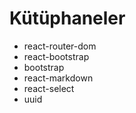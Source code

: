 # Kütüphaneler

- react-router-dom
- react-bootstrap
- bootstrap
- react-markdown
- react-select
- uuid
